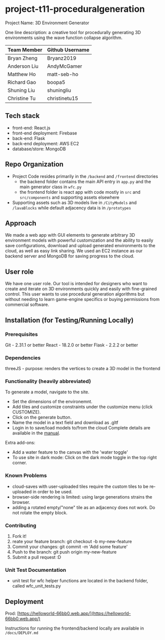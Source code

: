 # project-t11-proceduralgeneration
Project Name: 3D Environment Generator 

One line description: a creative tool for procedurally generating 3D environments using the wave function collapse algorithm.


| Team Member  | Github Username |
| -----------  | --------------- |
| Bryan Zheng  | Bryanz2019     |
| Anderson Liu | AndyMcGamer    |
| Matthew Ho   | matt-seb-ho   |
| Richard Gao  | boopa5         |
| Shuning Liu  | shuningliu     |
| Christine Tu | christinetu15  |

## Tech stack 
- front-end: React.js
- front-end deployment: Firebase
- back-end: Flask
- back-end deployment: AWS EC2
- database/store: MongoDB

## Repo Organization
- Project Code resides primarily in the `/backend` and `/frontend` directories
  - the backend folder contains the main API entry in `app.py` and the main generator class in `wfc.py`
  - the frontend folder is react app with code mostly in `src` and `src/components` and supporting assets elsewhere
- Supporting assets such as 3D models live in `/CityModels` and `/lavaBlocks` while default adjacency data is in `/prototypes`

## Approach
We made a web app with GUI elements to generate arbitrary 3D environment models with powerful customization and the ability to easily save configurations, download and upload generated environments to the cloud, as well as easy link sharing. We used an EC2 instance as our backend server and MongoDB for saving progress to the cloud.

## User role
We have one user role. Our tool is intended for designers who want to create and iterate on 3D environments quickly and easily with fine-grained control.
This user wants to use procedural generation algorithms but without needing to learn game-engine specifics or buying permissions from commercial software.

## Installation (for Testing/Running Locally)
### Prerequisites
Git - 2.31.1 or better
React - 18.2.0 or better
Flask - 2.2.2 or better

### Dependencies
threeJS - purpose: renders the vertices to create a 3D model in the frontend

### Functionality (heavily abbreviated)
To generate a model, navigate to the site. 
- Set the dimensions of the environemnt. 
- Add tiles and customize constraints under the customize menu (click CUSTOMIZE).
- Click on the generate button.
- Name the model in a text field and download as .gltf
- Login in to save/load models to/from the cloud
Complete details are available in the [manual](https://docs.google.com/document/d/164QHBM2JcjjnHsfeIHww2jYJZYaF_qPwue93dyXSlxs/edit?usp=sharing).

Extra add-ons:
 - Add a water feature to the canvas with the 'water toggle' 
 - To use site in dark mode: 
 Click on the dark mode toggle in the top right corner.

### Known Problems
- cloud-saves with user-uploaded tiles require the custom tiles to be re-uploaded in order to be used.
- browser-side rendering is limited: using large generations strains the browser.
- adding a rotated empty/"none" tile as an adjacency does not work. Do not rotate the empty block.

### Contributing
1. Fork it!
2. reate your feature branch: git checkout -b my-new-feature
3. Commit your changes: git commit -m 'Add some feature'
4. Push to the branch: git push origin my-new-feature
5. Submit a pull request :D

### Unit Test Documentation
 - unit test for wfc helper functions are located in the backend folder, called wfc_unit_tests.py
 
## Deployment
Prod: [https://helloworld-66bb0.web.app/](https://helloworld-66bb0.web.app/)

Instructions for running the frontend/backend locally are available in `/docs/DEPLOY.md`
